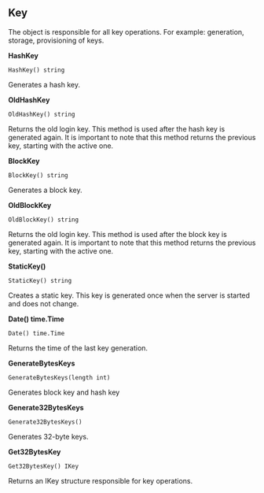 ## Key
The object is responsible for all key operations. For example: generation, storage, provisioning of keys.

__HashKey__
```
HashKey() string
```
Generates a hash key.

__OldHashKey__
```
OldHashKey() string
```
Returns the old login key.
This method is used after the hash key is generated again.
It is important to note that this method returns the previous key, starting with the active one.

__BlockKey__
```
BlockKey() string
```
Generates a block key.

__OldBlockKey__
```
OldBlockKey() string
```
Returns the old login key.
This method is used after the block key is generated again.
It is important to note that this method returns the previous key, starting with the active one.

__StaticKey()__
```
StaticKey() string
```
Creates a static key. This key is generated once when the server is started and does not change.

__Date() time.Time__
```
Date() time.Time
```
Returns the time of the last key generation.

__GenerateBytesKeys__
```
GenerateBytesKeys(length int)
```
Generates block key and hash key

__Generate32BytesKeys__
```
Generate32BytesKeys()
```
Generates 32-byte keys.

__Get32BytesKey__
```
Get32BytesKey() IKey
```
Returns an IKey structure responsible for key operations.